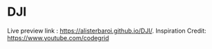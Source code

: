 # DJI
Live preview link : https://alisterbaroi.github.io/DJI/.
Inspiration Credit: https://www.youtube.com/codegrid
